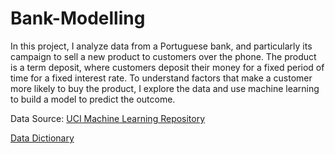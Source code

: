 # Bank-Modelling

In this project, I analyze data from a Portuguese bank, and particularly its campaign to sell a new product to customers over the phone. The product is a term deposit, where customers deposit their money for a fixed period of time for a fixed interest rate. To understand factors that make a customer more likely to buy the product, I explore the data and use machine learning to build a model to predict the outcome. 

Data Source: [UCI Machine Learning Repository](https://archive.ics.uci.edu/ml/datasets/Bank+Marketing)

[Data Dictionary](https://archive.ics.uci.edu/ml/datasets/Bank+Marketing)
